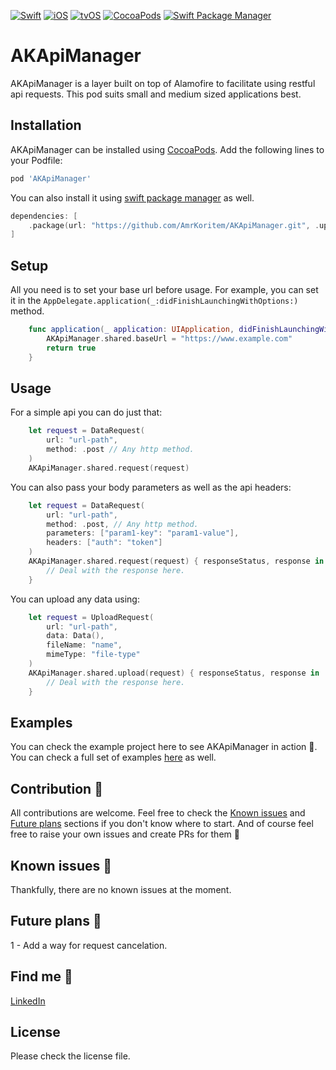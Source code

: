 [![Swift](https://img.shields.io/badge/Swift-5.0+-orange?style=flat-square)](https://img.shields.io/badge/Swift-5.0+-Orange?style=flat-square)
[![iOS](https://img.shields.io/badge/iOS-Platform-blue?style=flat-square)](https://img.shields.io/badge/iOS-Platform-Blue?style=flat-square)
[![tvOS](https://img.shields.io/badge/tvOS-Platform-blue?style=flat-square)](https://img.shields.io/badge/tvOS-Platform-Blue?style=flat-square)
[![CocoaPods](https://img.shields.io/badge/CocoaPods-Support-yellow?style=flat-square)](https://img.shields.io/badge/CocoaPods-Support-Yellow?style=flat-square)
[![Swift Package Manager](https://img.shields.io/badge/Swift_Package_Manager-Support-yellow?style=flat-square)](https://img.shields.io/badge/Swift_Package_Manager-Support-Yellow?style=flat-square)

# AKApiManager

AKApiManager is a layer built on top of Alamofire to facilitate using restful api requests. This pod suits small and medium sized applications best.<br>

## Installation

AKApiManager can be installed using [CocoaPods](https://cocoapods.org). Add the following lines to your Podfile:
```ruby
pod 'AKApiManager'
```

You can also install it using [swift package manager](https://developer.apple.com/documentation/xcode/adding_package_dependencies_to_your_app) as well.
```swift
dependencies: [
    .package(url: "https://github.com/AmrKoritem/AKApiManager.git", .upToNextMajor(from: "1.1.0"))
]
```

## Setup

All you need is to set your base url before usage. For example, you can set it in the `AppDelegate.application(_:didFinishLaunchingWithOptions:)` method.
```swift
    func application(_ application: UIApplication, didFinishLaunchingWithOptions launchOptions: [UIApplication.LaunchOptionsKey: Any]?) -> Bool {
        AKApiManager.shared.baseUrl = "https://www.example.com"
        return true
    }
```

## Usage

For a simple api you can do just that:
```swift
    let request = DataRequest(
        url: "url-path",
        method: .post // Any http method.
    )
    AKApiManager.shared.request(request)
```

You can also pass your body parameters as well as the api headers:
```swift
    let request = DataRequest(
        url: "url-path",
        method: .post, // Any http method.
        parameters: ["param1-key": "param1-value"],
        headers: ["auth": "token"]
    )
    AKApiManager.shared.request(request) { responseStatus, response in
        // Deal with the response here.
    }
```

You can upload any data using:
```swift
    let request = UploadRequest(
        url: "url-path",
        data: Data(),
        fileName: "name",
        mimeType: "file-type"
    )
    AKApiManager.shared.upload(request) { responseStatus, response in
        // Deal with the response here.
    }
```

## Examples

You can check the example project here to see AKApiManager in action 🥳.<br>
You can check a full set of examples [here](https://github.com/AmrKoritem/AKLibrariesExamples) as well.

## Contribution 🎉

All contributions are welcome. Feel free to check the [Known issues](https://github.com/AmrKoritem/AKKeychainManager#known-issues) and [Future plans](https://github.com/AmrKoritem/AKKeychainManager#future-plans) sections if you don't know where to start. And of course feel free to raise your own issues and create PRs for them 💪

## Known issues 🫣

Thankfully, there are no known issues at the moment.

## Future plans 🧐

1 - Add a way for request cancelation.

## Find me 🥰

[LinkedIn](https://www.linkedin.com/in/amr-koritem-976bb0125/)

## License

Please check the license file.

